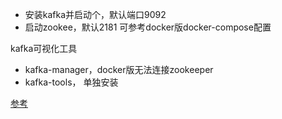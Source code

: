 - 安装kafka并启动个，默认端口9092
- 启动zookee，默认2181
可参考docker版docker-compose配置

kafka可视化工具
- kafka-manager，docker版无法连接zookeeper
- kafka-tools， 单独安装

[参考](https://www.jianshu.com/p/f5eaa32cf1f3)